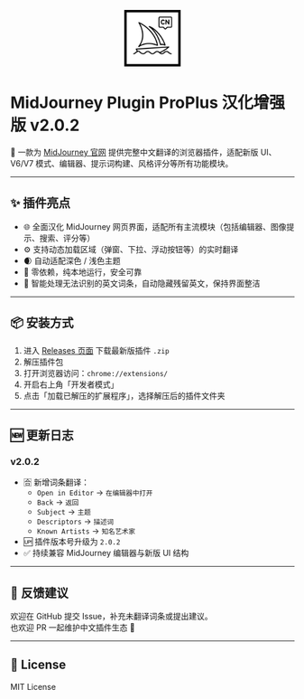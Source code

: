 <p align="center">
  <img src="https://github.com/cwser/midjourney-chinese-plugin/blob/main/iocn/icon.svg?raw=true" width="100" alt="插件图标">
</p>

# MidJourney Plugin ProPlus 汉化增强版 v2.0.2

📌 一款为 [MidJourney 官网](https://www.midjourney.com/) 提供完整中文翻译的浏览器插件，适配新版 UI、V6/V7 模式、编辑器、提示词构建、风格评分等所有功能模块。

---

## ✨ 插件亮点

- 🌐 全面汉化 MidJourney 网页界面，适配所有主流模块（包括编辑器、图像提示、搜索、评分等）
- ⚙️ 支持动态加载区域（弹窗、下拉、浮动按钮等）的实时翻译
- 🌒 自动适配深色 / 浅色主题
- 📁 零依赖，纯本地运行，安全可靠
- 🧹 智能处理无法识别的英文词条，自动隐藏残留英文，保持界面整洁

---

## 📦 安装方式

1. 进入 [Releases 页面](https://github.com/cwser/midjourney-chinese-plugin/releases) 下载最新版插件 `.zip`
2. 解压插件包
3. 打开浏览器访问：`chrome://extensions/`
4. 开启右上角「开发者模式」
5. 点击「加载已解压的扩展程序」，选择解压后的插件文件夹

---

## 🆕 更新日志

### v2.0.2

- 🈴 新增词条翻译：
  - `Open in Editor` → `在编辑器中打开`
  - `Back` → `返回`
  - `Subject` → `主题`
  - `Descriptors` → `描述词`
  - `Known Artists` → `知名艺术家`
- 🆙 插件版本号升级为 `2.0.2`
- ✅ 持续兼容 MidJourney 编辑器与新版 UI 结构

---

## 💬 反馈建议

欢迎在 GitHub 提交 Issue，补充未翻译词条或提出建议。  
也欢迎 PR 一起维护中文插件生态 🌱

---

## 🪪 License

MIT License
